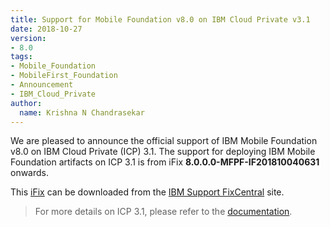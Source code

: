 ```yaml
---
title: Support for Mobile Foundation v8.0 on IBM Cloud Private v3.1
date: 2018-10-27
version:
- 8.0
tags:
- Mobile_Foundation
- MobileFirst_Foundation
- Announcement
- IBM_Cloud_Private
author:
  name: Krishna N Chandrasekar
---
```

We are pleased to announce the official support of IBM Mobile Foundation v8.0 on IBM Cloud Private (ICP) 3.1. The support for deploying IBM Mobile Foundation artifacts on ICP 3.1 is from iFix **8.0.0.0-MFPF-IF201810040631** onwards.

This [iFix](http://www.ibm.com/support/fixcentral/quickorder?product=ibm%2FOther+software%2FIBM+MobileFirst+Platform+Foundation&fixids=8.0.0.0-MFPF-IF201810040631&source=SAR) can be downloaded from the [IBM Support FixCentral](https://www.ibm.com/support/fixcentral/) site.

> For more details on ICP 3.1, please refer to the [documentation](https://www.ibm.com/support/knowledgecenter/SSBS6K_3.1.0/kc_welcome_containers.html).